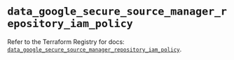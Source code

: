 # `data_google_secure_source_manager_repository_iam_policy`

Refer to the Terraform Registry for docs: [`data_google_secure_source_manager_repository_iam_policy`](https://registry.terraform.io/providers/hashicorp/google/5.37.0/docs/data-sources/secure_source_manager_repository_iam_policy).
